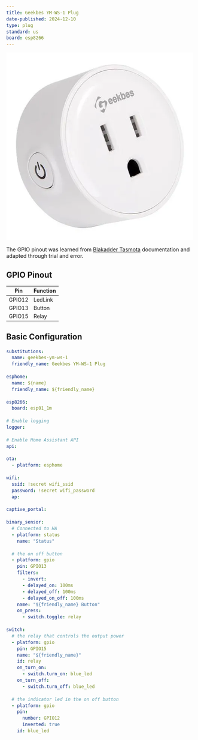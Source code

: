 ```yaml
---
title: Geekbes YM-WS-1 Plug
date-published: 2024-12-10
type: plug
standard: us
board: esp8266
---
```


![alt text](geekbes_YM-WS-1.png "Geekbes YM-WS-1 Plug")

The GPIO pinout was learned from [Blakadder Tasmota](https://templates.blakadder.com/geekbes_YM-WS-1.html) documentation
and adapted through trial and error.

## GPIO Pinout

| Pin    | Function |
| ------ | -------- |
| GPIO12 | LedLink  |
| GPIO13 | Button   |
| GPIO15 | Relay    |

## Basic Configuration

```yaml
substitutions:
  name: geekbes-ym-ws-1
  friendly_name: Geekbes YM-WS-1 Plug

esphome:
  name: ${name}
  friendly_name: ${friendly_name}

esp8266:
  board: esp01_1m

# Enable logging
logger:

# Enable Home Assistant API
api:

ota:
  - platform: esphome

wifi:
  ssid: !secret wifi_ssid
  password: !secret wifi_password
  ap:

captive_portal:

binary_sensor:
  # Connected to HA
  - platform: status
    name: "Status"

  # the on off button
  - platform: gpio
    pin: GPIO13
    filters:
      - invert:
      - delayed_on: 100ms
      - delayed_off: 100ms
      - delayed_on_off: 100ms
    name: "${friendly_name} Button"
    on_press:
      - switch.toggle: relay

switch:
  # the relay that controls the output power
  - platform: gpio
    pin: GPIO15
    name: "${friendly_name}"
    id: relay
    on_turn_on:
      - switch.turn_on: blue_led
    on_turn_off:
      - switch.turn_off: blue_led

  # the indicator led in the on off button
  - platform: gpio
    pin:
      number: GPIO12
      inverted: true
    id: blue_led
```
